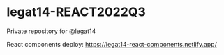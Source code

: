 # legat14-REACT2022Q3
Private repository for @legat14

React components deploy: https://legat14-react-components.netlify.app/
